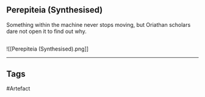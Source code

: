 ## Perepiteia (Synthesised)
Something within the machine never stops moving,
but Oriathan scholars dare not open it to find out why.
## 
![[Perepiteia (Synthesised).png]]

---
## Tags
#Artefact